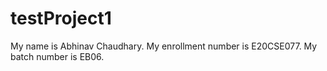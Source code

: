 # testProject1
My name is Abhinav Chaudhary. My enrollment number is E20CSE077. My batch number is EB06.